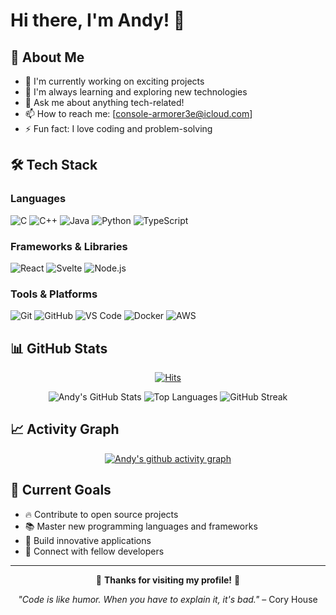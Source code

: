 # Hi there, I'm Andy! 👋

<div align="center">

</div>

## 🚀 About Me

- 🔭 I'm currently working on exciting projects
- 🌱 I'm always learning and exploring new technologies
- 💬 Ask me about anything tech-related!
- 📫 How to reach me: [console-armorer3e@icloud.com]
- ⚡ Fun fact: I love coding and problem-solving

## 🛠️ Tech Stack

### Languages
![C](https://img.shields.io/badge/-C-A8B9CC?style=flat-square&logo=c&logoColor=black)
![C++](https://img.shields.io/badge/-C++-00599C?style=flat-square&logo=c%2B%2B&logoColor=white)
![Java](https://img.shields.io/badge/-Java-007396?style=flat-square&logo=java&logoColor=white)
![Python](https://img.shields.io/badge/-Python-3776AB?style=flat-square&logo=python&logoColor=white)
![TypeScript](https://img.shields.io/badge/-TypeScript-3178C6?style=flat-square&logo=typescript&logoColor=white)

### Frameworks & Libraries
![React](https://img.shields.io/badge/-React-61DAFB?style=flat-square&logo=react&logoColor=black)
![Svelte](https://img.shields.io/badge/-Svelte-FF3E00?style=flat-square&logo=svelte&logoColor=white)
![Node.js](https://img.shields.io/badge/-Node.js-339933?style=flat-square&logo=node.js&logoColor=white)

### Tools & Platforms
![Git](https://img.shields.io/badge/-Git-F05032?style=flat-square&logo=git&logoColor=white)
![GitHub](https://img.shields.io/badge/-GitHub-181717?style=flat-square&logo=github&logoColor=white)
![VS Code](https://img.shields.io/badge/-VS%20Code-007ACC?style=flat-square&logo=visual-studio-code&logoColor=white)
![Docker](https://img.shields.io/badge/-Docker-2496ED?style=flat-square&logo=docker&logoColor=white)
![AWS](https://img.shields.io/badge/-AWS-232F3E?style=flat-square&logo=amazon-aws&logoColor=white)

## 📊 GitHub Stats

<div align="center">
  
[![Hits](https://hits.seeyoufarm.com/api/count/incr/badge.svg?url=https%3A%2F%2Fgithub.com%2FAndyH0ng&count_bg=%2379C83D&title_bg=%23555555&icon=&icon_color=%23E7E7E7&title=hits&edge_flat=false)](https://hits.seeyoufarm.com)

<img src="https://github-readme-stats.vercel.app/api?username=AndyH0ng&show_icons=true&theme=dark" alt="Andy's GitHub Stats" />

<img src="https://github-readme-stats.vercel.app/api/top-langs/?username=AndyH0ng&layout=compact&theme=dark" alt="Top Languages" />

<img src="https://github-readme-streak-stats.herokuapp.com/?user=AndyH0ng&theme=dark" alt="GitHub Streak" />

</div>

## 📈 Activity Graph
<div align="center">

[![Andy's github activity graph](https://github-readme-activity-graph.vercel.app/graph?username=AndyH0ng&theme=react-dark)](https://github.com/ashutosh00710/github-readme-activity-graph)

</div>

## 🎯 Current Goals

- 🔥 Contribute to open source projects
- 📚 Master new programming languages and frameworks
- 🚀 Build innovative applications
- 🤝 Connect with fellow developers

---

<div align="center">

💙 **Thanks for visiting my profile!** 💙

*"Code is like humor. When you have to explain it, it's bad."* – Cory House

</div>
